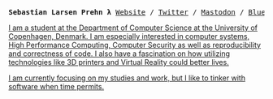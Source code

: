 <p><pre align="center">
<strong>Sebastian Larsen Prehn λ</strong> <a href="https://www.sebastianprehn.dk">Website</a> / <a href="https://twitter.com/sebastianprehn">Twitter</a> / <a href="https://emacs.ch/@sebastianprehn">Mastodon</a> / <a href="https://bsky.app/profile/sebastianprehn.bsky.social">Bluesky</pre></p>

I am a student at the Department of Computer Science at the University of Copenhagen, Denmark. 
I am especially interested in computer systems, High Performance Computing, Computer Security as well as reproducibility and correctness of code. I also have a fascination on how utilizing technologies like 3D printers and Virtual Reality could better lives.

I am currently focusing on my studies and work, but I like to tinker with software when time permits.
